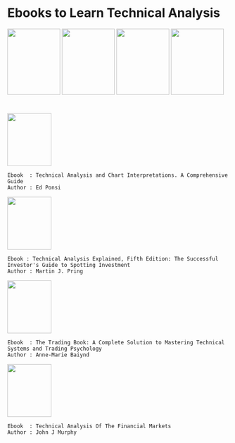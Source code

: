 # Ebooks to Learn Technical Analysis
<a href="https://drive.google.com/file/d/1hxq3G48anYGOG474Xr0nnx8oUnbnTX52/view?usp=sharing">
<img src="https://d386vep05x5edh.cloudfront.net/product_images/2630/2630199_500px_jpg/technical_analysis_and_chart_interpretations_a.jpg" width="120px" height="150px"/></a>
<a href="https://drive.google.com/file/d/1g7YRILETP8Ju6YqbwXcH7xnAc-AXeq5d/view?usp=sharing">
<img src="https://images-na.ssl-images-amazon.com/images/I/51X8c6T5OyL._SX332_BO1,204,203,200_.jpg" width="120px" height="150px"/></a>    

<a href="https://drive.google.com/file/d/1SOGToCDHStKrR_fmcCkWiP4OfzyAJgCB/view?usp=sharing">
<img src="https://images-na.ssl-images-amazon.com/images/I/51m4JJlfVgL._SX338_BO1,204,203,200_.jpg" width="120px" height="150px"/></a>

<a href="https://drive.google.com/file/d/1AaylYvh3T7lbZxlgZ7y1I3Z2pA0-EclM/view?usp=sharing">
<img src="https://m.media-amazon.com/images/I/51NEerBzI9L._SL500_.jpg" width="120px" height="150px"/></a>


# 
<a href="https://drive.google.com/file/d/1hxq3G48anYGOG474Xr0nnx8oUnbnTX52/view?usp=sharing">
<img src="https://d386vep05x5edh.cloudfront.net/product_images/2630/2630199_500px_jpg/technical_analysis_and_chart_interpretations_a.jpg" width="100px" height="120px"/></a>

    Ebook  : Technical Analysis and Chart Interpretations. A Comprehensive Guide 
    Author : Ed Ponsi
<a href="https://drive.google.com/file/d/1g7YRILETP8Ju6YqbwXcH7xnAc-AXeq5d/view?usp=sharing">
<img src="https://images-na.ssl-images-amazon.com/images/I/51X8c6T5OyL._SX332_BO1,204,203,200_.jpg" width="100px" height="120px"/></a>    
    
    Ebook : Technical Analysis Explained, Fifth Edition: The Successful Investor's Guide to Spotting Investment
    Author : Martin J. Pring
<a href="https://drive.google.com/file/d/1SOGToCDHStKrR_fmcCkWiP4OfzyAJgCB/view?usp=sharing">
<img src="https://images-na.ssl-images-amazon.com/images/I/51m4JJlfVgL._SX338_BO1,204,203,200_.jpg" width="100px" height="120px"/></a>

    Ebook  : The Trading Book: A Complete Solution to Mastering Technical Systems and Trading Psychology
    Author : Anne-Marie Baiynd
<a href="https://drive.google.com/file/d/1AaylYvh3T7lbZxlgZ7y1I3Z2pA0-EclM/view?usp=sharing">
<img src="https://m.media-amazon.com/images/I/51NEerBzI9L._SL500_.jpg" width="100px" height="120px"/></a>

    Ebook  : Technical Analysis Of The Financial Markets
    Author : John J Murphy     


